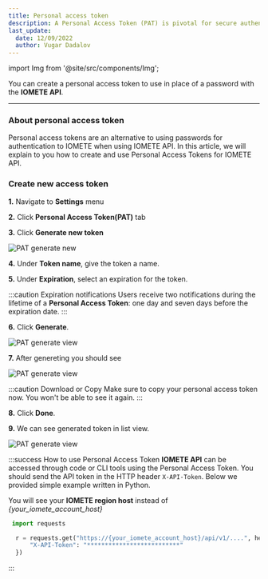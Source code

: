 ```yaml
---
title: Personal access token
description: A Personal Access Token (PAT) is pivotal for secure authentication. This guide elucidates the process of generating a Personal Access Token in IOMETE.
last_update:
  date: 12/09/2022
  author: Vugar Dadalov
---
```


import Img from '@site/src/components/Img';

You can create a personal access token to use in place of a password with the **IOMETE API**.

---

### About personal access token

Personal access tokens are an alternative to using passwords for authentication to IOMETE when using IOMETE API. In this article, we will explain to you how to create and use Personal Access Tokens for IOMETE API.

### Create new access token

**1.** Navigate to **Settings** menu

<!-- <Img src="/img/user-guide/pat/pat-go-to-settings.png"
  alt="PAT settings menu" maxWidth="256px"/> -->

**2.** Click **Personal Access Token(PAT)** tab

<!-- <Img src="/img/user-guide/pat/pat-tab.png"
  alt="PAT tab"/> -->

**3.** Click **Generate new token**

<Img src="/img/user-guide/pat/pat-generate.png"
  alt="PAT generate new"/>

**4.** Under **Token name**, give the token a name.

**5.** Under **Expiration**, select an expiration for the token.

:::caution Expiration notifications
Users receive two notifications during the lifetime of a **Personal Access Token**: one day and seven days before the expiration date.
:::

**6.** Click **Generate**.

<Img src="/img/user-guide/pat/pat-generate-view.png"
  alt="PAT generate view" maxWidth="456px"/>

**7.** After genereting you should see

<Img src="/img/user-guide/pat/pat-generated-view.png"
  alt="PAT generate view" maxWidth="456px"/>

:::caution Download or Copy
Make sure to copy your personal access token now. You won't be able to see it again.
:::

**8.** Click **Done**.

**9.** We can see generated token in list view.

<Img src="/img/user-guide/pat/pat-list.png"
  alt="PAT generate view"/>

:::success How to use Personal Access Token
**IOMETE API** can be accessed through code or CLI tools using the Personal Access Token. You should send the API token in the HTTP header `X-API-Token`. Below we provided simple example written in Python.

You will see your **IOMETE region host** instead of _\{your_iomete_account_host}_

```python
 import requests

  r = requests.get("https://{your_iomete_account_host}/api/v1/....", headers = {
	  "X-API-Token": "**************************"
  })
```

:::
